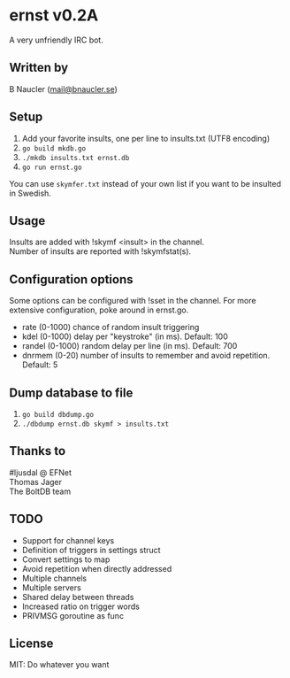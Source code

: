 # ernst v0.2A
A very unfriendly IRC bot.

## Written by
B Naucler (mail@bnaucler.se)

## Setup
1. Add your favorite insults, one per line to insults.txt (UTF8 encoding)
2. `go build mkdb.go`
3. `./mkdb insults.txt ernst.db`
4. `go run ernst.go`

You can use `skymfer.txt` instead of your own list if you want to be insulted in Swedish.

## Usage
Insults are added with !skymf \<insult\> in the channel.  
Number of insults are reported with !skymfstat(s).

## Configuration options
Some options can be configured with !sset in the channel. For more extensive configuration, poke around in ernst.go.

* rate (0-1000) chance of random insult triggering
* kdel (0-1000) delay per "keystroke" (in ms). Default: 100
* randel (0-1000) random delay per line (in ms). Default: 700
* dnrmem (0-20) number of insults to remember and avoid repetition. Default: 5

## Dump database to file
1. `go build dbdump.go`  
2. `./dbdump ernst.db skymf > insults.txt`

## Thanks to
\#ljusdal @ EFNet  
Thomas Jager  
The BoltDB team  

## TODO
* Support for channel keys
* Definition of triggers in settings struct
* Convert settings to map
* Avoid repetition when directly addressed
* Multiple channels
* Multiple servers
* Shared delay between threads
* Increased ratio on trigger words
* PRIVMSG goroutine as func

## License
MIT:
Do whatever you want
